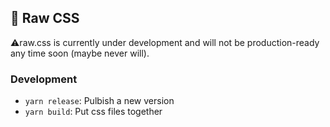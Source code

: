 ## 🍣 Raw CSS

⚠️raw.css is currently under development and will not be production-ready any time soon (maybe never will). 

### Development

- `yarn release`: Pulbish a new version
- `yarn build`: Put css files together
